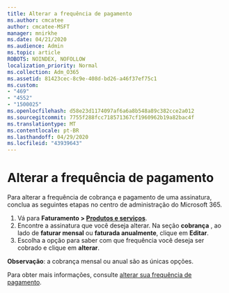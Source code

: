 ```yaml
---
title: Alterar a frequência de pagamento
ms.author: cmcatee
author: cmcatee-MSFT
manager: mnirkhe
ms.date: 04/21/2020
ms.audience: Admin
ms.topic: article
ROBOTS: NOINDEX, NOFOLLOW
localization_priority: Normal
ms.collection: Adm_O365
ms.assetid: 81423cec-8c9e-408d-bd26-a46f37ef75c1
ms.custom:
- "469"
- "4552"
- "1500025"
ms.openlocfilehash: d58e23d1174097af6a6a8b548a89c382cce2a012
ms.sourcegitcommit: 7755f288fcc718571367cf1960962b19a82bac4f
ms.translationtype: MT
ms.contentlocale: pt-BR
ms.lasthandoff: 04/29/2020
ms.locfileid: "43939643"
---
```

# <a name="change-how-often-you-pay"></a>Alterar a frequência de pagamento

Para alterar a frequência de cobrança e pagamento de uma assinatura, conclua as seguintes etapas no centro de administração do Microsoft 365. 
1. Vá para **Faturamento > [Produtos e serviços](https://go.microsoft.com/fwlink/p/?linkid=842054)**.
2. Encontre a assinatura que você deseja alterar. Na seção **cobrança** , ao lado de **faturar mensal** ou **faturada anualmente**, clique em **Editar**. 
3. Escolha a opção para saber com que frequência você deseja ser cobrado e clique em **alterar**.

**Observação**: a cobrança mensal ou anual são as únicas opções.

Para obter mais informações, consulte [alterar sua frequência de pagamento](https://docs.microsoft.com/microsoft-365/commerce/billing-and-payments/change-payment-frequency?view=o365-worldwide).
